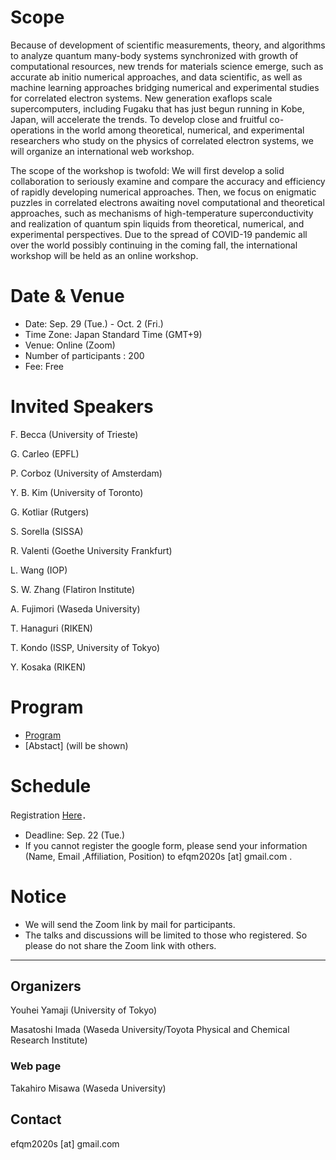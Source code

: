 # Scope

Because of development of scientific measurements, theory, and algorithms to analyze quantum many-body systems synchronized with growth of computational resources, new trends for materials science emerge, such as accurate ab initio numerical approaches, and data scientific, as well as machine learning approaches bridging numerical and experimental studies for correlated electron systems. New generation exaflops scale supercomputers, including Fugaku that has just begun running in Kobe, Japan, will accelerate the trends.
To develop close and fruitful co-operations in the world among theoretical, numerical, and experimental researchers who study on the physics of correlated electron systems, we will organize an international web workshop.

The scope of the workshop is twofold:
We will first develop a solid collaboration to seriously examine and compare the accuracy and efficiency of rapidly developing numerical approaches. Then, we focus on enigmatic puzzles in correlated electrons awaiting novel computational and theoretical approaches, such as mechanisms of high-temperature superconductivity and realization of quantum spin liquids from theoretical, numerical, and experimental perspectives.
Due to the spread of COVID-19 pandemic all over the world possibly continuing in the coming fall, the international workshop will be held as an online workshop.

# Date & Venue

- Date:  Sep. 29 (Tue.) - Oct. 2 (Fri.)  
- Time Zone: Japan Standard Time (GMT+9)
- Venue: Online (Zoom) 
- Number of participants : 200
- Fee: Free

# Invited Speakers

F. Becca (University of Trieste)

G. Carleo (EPFL)

P. Corboz (University of Amsterdam)

Y. B. Kim (University of Toronto)

G. Kotliar (Rutgers)

S. Sorella (SISSA)

R. Valenti (Goethe University Frankfurt)

L. Wang (IOP)

S. W. Zhang (Flatiron Institute)

A. Fujimori (Waseda University)

T. Hanaguri (RIKEN)

T. Kondo (ISSP, University of Tokyo)

Y. Kosaka (RIKEN)

# Program

- [Program](program)
- [Abstact] (will be shown) <!-- [Abstract](abstracts) -->

# Schedule

Registration  [Here](https://docs.google.com/forms/d/1rwmE6K3eM2XluFawffUTzySRkpXwGPURUeLesnJrKuo/edit)．

- Deadline: Sep. 22 (Tue.)
- If you cannot register the google form,
please send your information (Name, Email ,Affiliation, Position) 
to efqm2020s [at] gmail.com .


# Notice

- We will send the Zoom link by mail for participants.
- The talks and discussions will be limited to those who registered. So please do not share the Zoom link with others. 

-----

## Organizers

Youhei Yamaji (University of Tokyo)  

Masatoshi Imada (Waseda University/Toyota Physical and Chemical Research Institute) 

### Web page

Takahiro Misawa (Waseda University) 

## Contact

efqm2020s [at] gmail.com
